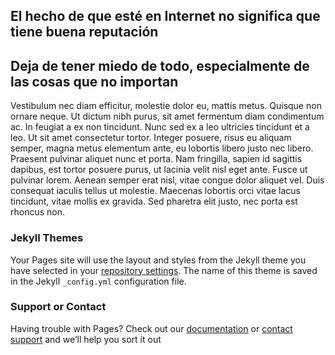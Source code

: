 ## El hecho de que esté en Internet no significa que tiene buena reputación


## Deja de tener miedo de todo, especialmente de las cosas que no importan

Vestibulum nec diam efficitur, molestie dolor eu, mattis metus. Quisque non ornare neque. Ut dictum nibh purus, sit amet fermentum diam condimentum ac. In feugiat a ex non tincidunt. Nunc sed ex a leo ultricies tincidunt et a leo. Ut sit amet consectetur tortor. Integer posuere, risus eu aliquam semper, magna metus elementum ante, eu lobortis libero justo nec libero. Praesent pulvinar aliquet nunc et porta. Nam fringilla, sapien id sagittis dapibus, est tortor posuere purus, ut lacinia velit nisl eget ante. Fusce ut pulvinar lorem. Aenean semper erat nisl, vitae congue dolor aliquet vel. Duis consequat iaculis tellus ut molestie. Maecenas lobortis orci vitae lacus tincidunt, vitae mollis ex gravida. Sed pharetra elit justo, nec porta est rhoncus non. 


### Jekyll Themes

Your Pages site will use the layout and styles from the Jekyll theme you have selected in your [repository settings](https://github.com/vyescas/nomames/settings/pages). The name of this theme is saved in the Jekyll `_config.yml` configuration file.

### Support or Contact

Having trouble with Pages? Check out our [documentation](https://docs.github.com/categories/github-pages-basics/) or [contact support](https://support.github.com/contact) and we’ll help you sort it out
